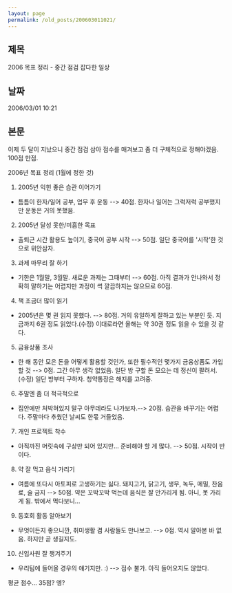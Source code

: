 ```yaml
---
layout: page
permalink: /old_posts/200603011021/
---
```


## 제목
2006 목표 정리 - 중간 점검 잡다한 일상

## 날짜
2006/03/01 10:21

## 본문
이제 두 달이 지났으니 중간 점검 삼아 점수를 매겨보고 좀 더 구체적으로 정해야겠음. 100점 만점.

2006년 목표 정리 (1월에 정한 것)

1. 2005년 익힌 좋은 습관 이어가기
- 틈틈이 한자/일어 공부, 업무 후 운동
--> 40점. 한자나 일어는 그럭저럭 공부했지만 운동은 거의 못했음.
2. 2005년 달성 못한/미흡한 목표
- 출퇴근 시간 활용도 높이기, 중국어 공부 시작
--> 50점. 일단 중국어를 '시작'한 것으로 위안삼자.

3. 과제 마무리 잘 하기
- 기한은 1월말, 3월말. 새로운 과제는 그때부터
--> 60점. 아직 결과가 안나와서 정확히 말하기는 어렵지만 과정이 썩 깔끔하지는 않으므로 60점.

4. 책 조금더 많이 읽기
- 2005년은 몇 권 읽지 못했다.
--> 80점. 거의 유일하게 잘하고 있는 부분인 듯. 지금까지 6권 정도 읽었다.(수정) 이대로라면 올해는 약 30권 정도 읽을 수 있을 것 같다.

5. 금융상품 조사
- 한 해 동안 모은 돈을 어떻게 활용할 것인가, 또한 필수적인 몇가지 금융상품도 가입할 것
--> 0점. 그간 아무 생각 없었음. 일단 방 구할 돈 모으는 데 정신이 팔려서.
(수정) 일단 방부터 구하자. 청약통장은 해지를 고려중.

6. 주말엔 좀 더 적극적으로
- 집안에만 처박혀있지 말구 아무데라도 나가보자.--> 20점. 습관을 바꾸기는 어렵다. 주말마다 추웠던 날씨도 한몫 거들었음.

7. 개인 프로젝트 착수
- 아직까진 머릿속에 구상만 되어 있지만... 준비해야 할 게 많다.
--> 50점. 시작이 반이다.

8. 약 잘 먹고 음식 가리기
- 여름에 또다시 아토피로 고생하기는 싫다. 돼지고기, 닭고기, 생무, 녹두, 메밀, 찬음료, 술 금지
--> 50점. 약은 꼬박꼬박 먹는데 음식은 잘 안가리게 됨. 아니, 못 가리게 됨. 밖에서 먹다보니...

9. 동호회 활동 알아보기
- 무엇이든지 좋으니깐, 취미생활 겸 사람들도 만나보고.
--> 0점. 역시 알아본 바 없음. 하지만 곧 생길지도.

10. 신입사원 잘 챙겨주기
- 우리팀에 들어올 경우의 얘기지만. :)
--> 점수 불가. 아직 들어오지도 않았다.


평균 점수... 35점? 엥?